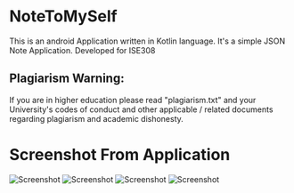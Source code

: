 # NoteToMySelf

This is an android Application written in Kotlin language. It's a simple JSON Note Application.
Developed for ISE308

## Plagiarism Warning:

If you are in higher education please read "plagiarism.txt" and your University's codes of conduct and other applicable / related documents regarding plagiarism and academic dishonesty.


# Screenshot From Application
![Screenshot](screen-1.png)
![Screenshot](screen-2.png)
![Screenshot](screen-3.png)
![Screenshot](screen-4.png)
